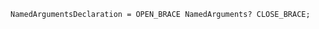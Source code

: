 <!-- This file is generated automatically by infrastructure scripts. Please don't edit by hand. -->

```{ .ebnf .slang-ebnf #NamedArgumentsDeclaration }
NamedArgumentsDeclaration = OPEN_BRACE NamedArguments? CLOSE_BRACE;
```

